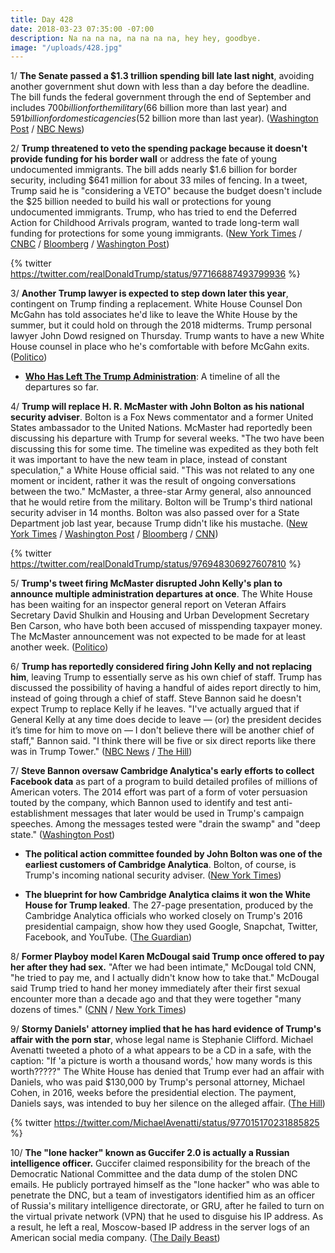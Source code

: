 ```yaml
---
title: Day 428
date: 2018-03-23 07:35:00 -07:00
description: Na na na na, na na na na, hey hey, goodbye.
image: "/uploads/428.jpg"
---
```


1/ **The Senate passed a $1.3 trillion spending bill late last night**, avoiding another government shut down with less than a day before the deadline. The bill funds the federal government through the end of September and includes $700 billion for the military ($66 billion more than last year) and $591 billion for domestic agencies ($52 billion more than last year). ([Washington Post](https://www.washingtonpost.com/powerpost/house-prepares-for-rapid-vote-today-on-jam-packed-13-trillion-spending-deal/2018/03/22/2074fe7e-2dd6-11e8-8688-e053ba58f1e4_story.html) / [NBC News](https://www.nbcnews.com/politics/congress/government-spending-deal-clears-house-ahead-friday-deadline-n859101))

2/ **Trump threatened to veto the spending package because it doesn't provide funding for his border wall** or address the fate of young undocumented immigrants. The bill adds nearly $1.6 billion for border security, including $641 million for about 33 miles of fencing. In a tweet, Trump said he is "considering a VETO" because the budget doesn't include the $25 billion needed to build his wall or protections for young undocumented immigrants. Trump, who has tried to end the Deferred Action for Childhood Arrivals program, wanted to trade long-term wall funding for protections for some young immigrants. ([New York Times](https://www.nytimes.com/2018/03/23/us/politics/trump-veto-spending-bill.html) / [CNBC](https://www.cnbc.com/2018/03/23/trump-threatens-to-veto-omnibus-spending-bill-over-daca-and-the-border-wall.html) / [Bloomberg](https://www.bloomberg.com/news/articles/2018-03-23/trump-makes-snap-move-to-oust-mcmaster-as-russia-decision-looms) / [Washington Post](https://www.washingtonpost.com/news/post-politics/wp/2018/03/23/trump-threatens-to-veto-omnibus-bill-because-it-does-not-address-daca-recipients/))

{% twitter https://twitter.com/realDonaldTrump/status/977166887493799936 %}

3/ **Another Trump lawyer is expected to step down later this year**, contingent on Trump finding a replacement. White House Counsel Don McGahn has told associates he'd like to leave the White House by the summer, but it could hold on through the 2018 midterms. Trump personal lawyer John Dowd resigned on Thursday. Trump wants to have a new White House counsel in place who he's comfortable with before McGahn exits. ([Politico](https://www.politico.com/story/2018/03/23/don-mcgahn-to-resign-timing-482179))

* **[Who Has Left The Trump Administration](https://talk.whatthefuckjusthappenedtoday.com/t/who-the-fuck-has-left-the-trump-administration/908)**: A timeline of all the departures so far. 

4/ **Trump will replace H. R. McMaster with John Bolton as his national security adviser**. Bolton is a Fox News commentator and a former United States ambassador to the United Nations. McMaster had reportedly been discussing his departure with Trump for several weeks. "The two have been discussing this for some time. The timeline was expedited as they both felt it was important to have the new team in place, instead of constant speculation," a White House official said. "This was not related to any one moment or incident, rather it was the result of ongoing conversations between the two." McMaster, a three-star Army general, also announced that he would retire from the military. Bolton will be Trump's third national security adviser in 14 months. Bolton was also passed over for a State Department job last year, because Trump didn't like his mustache. ([New York Times](https://www.nytimes.com/2018/03/22/us/politics/hr-mcmaster-trump-bolton.html) / [Washington Post](https://www.washingtonpost.com/world/national-security/trump-names-former-ambassador-john-bolton-as-his-new-national-security-adviser/2018/03/22/aa1d19e6-2e20-11e8-8ad6-fbc50284fce8_story.html) / [Bloomberg](https://www.bloomberg.com/news/articles/2018-03-22/trump-replaces-mcmaster-with-bolton-as-national-security-adviser) / [CNN](https://www.cnn.com/2018/03/22/politics/trump-replace-national-security-adviser-mcmaster-bolton/index.html))

{% twitter https://twitter.com/realDonaldTrump/status/976948306927607810 %}

5/ **Trump's tweet firing McMaster disrupted John Kelly's plan to announce multiple administration departures at once**. The White House has been waiting for an inspector general report on Veteran Affairs Secretary David Shulkin and Housing and Urban Development Secretary Ben Carson, who have both been accused of misspending taxpayer money. The McMaster announcement was not expected to be made for at least another week. ([Politico](https://www.politico.com/story/2018/03/22/mcmaster-firing-trump-officials-cabinet-482165))

6/ **Trump has reportedly considered firing John Kelly and not replacing him**, leaving Trump to essentially serve as his own chief of staff. Trump has discussed the possibility of having a handful of aides report directly to him, instead of going through a chief of staff. Steve Bannon said he doesn't expect Trump to replace Kelly if he leaves. "I've actually argued that if General Kelly at any time does decide to leave — (or) the president decides it’s time for him to move on — I don't believe there will be another chief of staff," Bannon said. "I think there will be five or six direct reports like there was in Trump Tower." ([NBC News](https://www.nbcnews.com/politics/donald-trump/amid-white-house-turmoil-trump-mused-about-life-without-chief-n859301) / [The Hill](http://thehill.com/blogs/blog-briefing-room/379832-bannon-if-kelly-leaves-white-house-trump-wont-replace-him))

7/ **Steve Bannon oversaw Cambridge Analytica's early efforts to collect Facebook data** as part of a program to build detailed profiles of millions of American voters. The 2014 effort was part of a form of voter persuasion touted by the company, which Bannon used to identify and test anti-establishment messages that later would be used in Trump's campaign speeches. Among the messages tested were "drain the swamp" and "deep state." ([Washington Post](https://www.washingtonpost.com/politics/bannon-oversaw-cambridge-analyticas-collection-of-facebook-data-according-to-former-employee/2018/03/20/8fb369a6-2c55-11e8-b0b0-f706877db618_story.html))

* **The political action committee founded by John Bolton was one of the earliest customers of Cambridge Analytica**. Bolton, of course, is Trump's incoming national security adviser. ([New York Times](https://www.nytimes.com/2018/03/23/us/politics/bolton-cambridge-analyticas-facebook-data.html))

* **The blueprint for how Cambridge Analytica claims it won the White House for Trump leaked**. The 27-page presentation, produced by the Cambridge Analytica officials who worked closely on Trump's 2016 presidential campaign, show how they used Google, Snapchat, Twitter, Facebook, and YouTube. ([The Guardian](https://www.theguardian.com/uk-news/2018/mar/23/leaked-cambridge-analyticas-blueprint-for-trump-victory))

8/ **Former Playboy model Karen McDougal said Trump once offered to pay her after they had sex.** "After we had been intimate," McDougal told CNN, "he tried to pay me, and I actually didn't know how to take that." McDougal said Trump tried to hand her money immediately after their first sexual encounter more than a decade ago and that they were together "many dozens of times." ([CNN](https://www.cnn.com/2018/03/22/politics/karen-mcdougal-donald-trump/index.html) / [New York Times](https://www.nytimes.com/2018/03/22/us/politics/karen-mcdougal-interview.html))

9/ **Stormy Daniels' attorney implied that he has hard evidence of Trump's affair with the porn star**, whose legal name is Stephanie Clifford. Michael Avenatti tweeted a photo of a what appears to be a CD in a safe, with the caption: "If 'a picture is worth a thousand words,' how many words is this worth?????" The White House has denied that Trump ever had an affair with Daniels, who was paid $130,000 by Trump's personal attorney, Michael Cohen, in 2016, weeks before the presidential election. The payment, Daniels says, was intended to buy her silence on the alleged affair. ([The Hill](http://thehill.com/blogs/blog-briefing-room/news/379889-stormy-daniels-lawyer-posts-photo-of-mystery-disc-in-a-safe))

{% twitter https://twitter.com/MichaelAvenatti/status/977015170231885825 %}

10/ **The "lone hacker" known as Guccifer 2.0 is actually a Russian intelligence officer.** Guccifer claimed responsibility for the breach of the Democratic National Committee and the data dump of the stolen DNC emails. He publicly portrayed himself as the "lone hacker" who was able to penetrate the DNC, but a team of investigators identified him as an officer of Russia's military intelligence directorate, or GRU, after he failed to turn on the virtual private network (VPN) that he used to disguise his IP address. As a result, he left a real, Moscow-based IP address in the server logs of an American social media company. ([The Daily Beast](https://www.thedailybeast.com/exclusive-lone-dnc-hacker-guccifer-20-slipped-up-and-revealed-he-was-a-russian-intelligence-officer))
